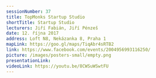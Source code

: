 ```yaml
---
sessionNumber: 37
title: TopMonks Startup Studio
shortTitle: Startup Studio
lecturers: Jiří Fabián, Jiří Pénzeš
date: 12. října 2017
address: Loft N8, Nekázanka 8, Praha 1
mapLink: https://goo.gl/maps/TiqAbr4sRTB2
link: https://www.facebook.com/events/2004956993116250/
picture: /images/posters-small/empty.png
presentationLink:
videoLink: https://youtu.be/8CWSuWSwtFU
---
```

